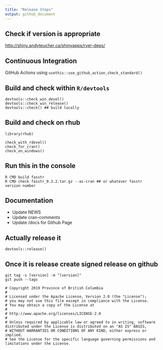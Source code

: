 ```yaml
---
title: "Release Steps"
output: github_document
---
```

  

## Check if version is appropriate
http://shiny.andyteucher.ca/shinyapps/rver-deps/

## Continuous Integration
GitHub Actions using `usethis::use_github_action_check_standard()`
  
## Build and check within `R/devtools`
```
devtools::check_win_devel()
devtools::check_win_release()
devtools::check() ## build locally
```

## Build and check on rhub
```
library(rhub)

check_with_rdevel()
check_for_cran()
check_on_windows()
```

## Run this in the console
```
R CMD build fasstr
R CMD check fasstr_0.3.2.tar.gz --as-cran ## or whatever fasstr version number
```

## Documentation
- Update NEWS
- Update cran-comments
- Update /docs for Github Page

## Actually release it
```
devtools::release()
```

## Once it is release create signed release on github
```
git tag -s [version] -m "[version]"
git push --tags
```

```
# Copyright 2019 Province of British Columbia
# 
# Licensed under the Apache License, Version 2.0 (the "License");
# you may not use this file except in compliance with the License.
# You may obtain a copy of the License at
# 
# http://www.apache.org/licenses/LICENSE-2.0
# 
# Unless required by applicable law or agreed to in writing, software distributed under the License is distributed on an "AS IS" BASIS,
# WITHOUT WARRANTIES OR CONDITIONS OF ANY KIND, either express or implied.
# See the License for the specific language governing permissions and limitations under the License.
```
